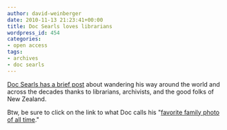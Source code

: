 ```yaml
---
author: david-weinberger
date: 2010-11-13 21:23:41+00:00
title: Doc Searls loves librarians
wordpress_id: 454
categories:
- open access
tags:
- archives
- doc searls
---
```


[Doc Searls has a brief post](http://blogs.law.harvard.edu/doc/2010/11/13/the-world-live-library/) about wandering his way around the world and across the decades thanks to librarians, archivists, and the good folks of New Zealand.

Btw, be sure to click on the link to what Doc calls his "[favorite family photo of all time](http://blogs.law.harvard.edu/doc/2010/11/13/the-world-live-library/)."

